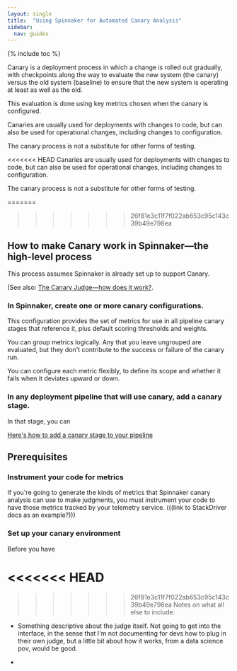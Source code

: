 ```yaml
---
layout: single
title:  "Using Spinnaker for Automated Canary Analysis"
sidebar:
  nav: guides
---
```


{% include toc %}


Canary is a deployment process in which a change is rolled out gradually, with
checkpoints along the way to evaluate the new system (the canary) versus the old
system (baseline) to ensure that the new system is operating at least as well as
the old.

This evaluation is done using key metrics chosen when the canary is configured.

Canaries are usually used for deployments with changes to code, but can also be
used for operational changes, including changes to configuration.

The canary process is not a substitute for other forms of testing.

<<<<<<< HEAD
Canaries are usually used for deployments with changes to code, but can also be
used for operational changes, including changes to configuration.

The canary process is not a substitute for other forms of testing.

=======
>>>>>>> 26f81e3c11f7f022ab653c95c143c39b49e798ea
## How to make Canary work in Spinnaker&mdash;the high-level process

This process assumes Spinnaker is already set up to support Canary.

(See also: [The Canary Judge&mdash;how does it work?](/guides/user/canary/judge/).

### In Spinnaker, create one or more canary configurations.

This configuration provides the set of metrics for use in all pipeline
canary stages that reference it, plus default scoring thresholds and weights.

You can group metrics logically. Any that you leave ungrouped are evaluated, but
they don't contribute to the success or failure of the canary run.

You can configure each metric flexibly, to define its scope and whether it fails
when it deviates upward  or down.

### In any deployment pipeline that will use canary, add a canary stage.

   In that stage, you can

   [Here's how to add a canary stage to your pipeline]()


## Prerequisites

### Instrument your code for metrics

If you're going to generate the kinds of metrics that Spinnaker canary
analysis can use to make judgments, you must instrument your code to have those
metrics tracked by your telemetry service.
(((link to StackDriver docs as an example?)))

### Set up your canary environment

Before you have


<<<<<<< HEAD
=======

>>>>>>> 26f81e3c11f7f022ab653c95c143c39b49e798ea
Notes on what all else to include:
* Something descriptive about the judge itself. Not going to get into the
interface, in the sense that I'm not documenting for devs how to plug in their
own judge, but a little bit about how it works, from a data science pov, would
be good.

*
